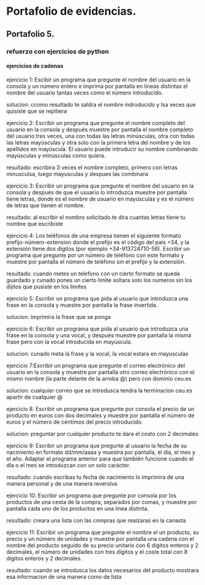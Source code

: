 # Portafolio de evidencias.

## Portafolio 5.

### refuerzo con ejercicios de python 

#### ejercicios de cadenas 

ejercicio 1: Escibir un programa que pregunte el nombre del usuario en la consola y un número entero e imprima por pantalla en líneas distintas el nombre del usuario tantas veces como el número introducido.

solucion: ccomo resultado te saldra el nombre indroducido y lsa veces que quisiste que se repitiera 

ejercicio 2: Escribir un programa que pregunte el nombre completo del usuario en la consola y después muestre por pantalla el nombre completo del usuario tres veces, una con todas las letras minúsculas, otra con todas las letras mayúsculas y otra solo con la primera letra del nombre y de los apellidos en mayúscula. El usuario puede introducir su nombre combinando mayúsculas y minúsculas como quiera.

resultado: escribira 3 veces el nombre completo, primero con letras minusculsa, luego mayusculas y despues las combinara

ejercicio 3: Escribir un programa que pregunte el nombre del usuario en la consola y después de que el usuario lo introduzca muestre por pantalla <NOMBRE> tiene <n> letras, donde <NOMBRE> es el nombre de usuario en mayúsculas y <n> es el número de letras que tienen el nombre.
  
resultado: al escribir el nombre solicitado te dira cuantas letras tiene tu nombre que escribiste 
  
ejercicio 4: Los teléfonos de una empresa tienen el siguiente formato prefijo-número-extension donde el prefijo es el código del país +34, y la extensión tiene dos dígitos (por ejemplo +34-913724710-56). Escribir un programa que pregunte por un número de teléfono con este formato y muestre por pantalla el número de teléfono sin el prefijo y la extensión.
  
resultado: cuando metes un telefono con un cierto formato se queda guardado y cunado pones un cierto limite soltara solo los numeros sin los dijitos que pusiste en los limites
  
ejercicio 5: Escribir un programa que pida al usuario que introduzca una frase en la consola y muestre por pantalla la frase invertida.
 
solucion: imprimira la frase que se ponga 
  
ejercicio 6: Escribir un programa que pida al usuario que introduzca una frase en la consola y una vocal, y después muestre por pantalla la misma frase pero con la vocal introducida en mayúscula.
  
solucion: cunado meta la frase y la vocal, la vocal estara en mayusculas 
  
ejercicio 7:Escribir un programa que pregunte el correo electrónico del usuario en la consola y muestre por pantalla otro correo electrónico con el mismo nombre (la parte delante de la arroba @) pero con dominio ceu.es
  
  solucion: cualquier correo que se introdusca tendra la terminacion ceu.es apartir de cualquier @
  
ejercicio 8: Escribir un programa que pregunte por consola el precio de un producto en euros con dos decimales y muestre por pantalla el número de euros y el número de céntimos del precio introducido.
  
solucion: preguntar por cualquier producto te dara el costo con 2 decimales 
  
ejercicio 9: Escribir un programa que pregunte al usuario la fecha de su nacimiento en formato dd/mm/aaaa y muestra por pantalla, el día, el mes y el año. Adaptar el programa anterior para que también funcione cuando el día o el mes se introduzcan con un solo carácter.
  
resultado: cuando escribas tu fecha de nacimiento lo imprimira de una manera personal y de una manera reversiva 
  
ejercicio 10: Escribir un programa que pregunte por consola por los productos de una cesta de la compra, separados por comas, y muestre por pantalla cada uno de los productos en una línea distinta.
  
resultado: creara una lista con las compras que reaizaras en la canasta 
  
ejercicio 11:  Escribir un programa que pregunte el nombre el un producto, su precio y un número de unidades y muestre por pantalla una cadena con el nombre del producto seguido de su precio unitario con 6 dígitos enteros y 2 decimales, el número de unidades con tres dígitos y el coste total con 8 dígitos enteros y 2 decimales.

resultado: cuando se introdusca los datos necesarios del producto mostrara esa informacion de una manera como de lista 


